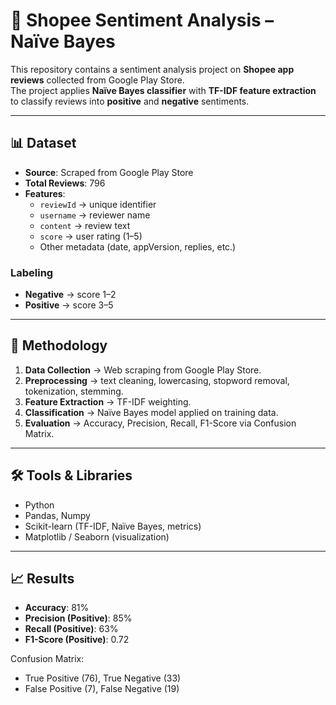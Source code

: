 # 🛒 Shopee Sentiment Analysis – Naïve Bayes  

This repository contains a sentiment analysis project on **Shopee app reviews** collected from Google Play Store.  
The project applies **Naïve Bayes classifier** with **TF-IDF feature extraction** to classify reviews into **positive** and **negative** sentiments.  

---

## 📊 Dataset  
- **Source**: Scraped from Google Play Store  
- **Total Reviews**: 796  
- **Features**:  
  - `reviewId` → unique identifier  
  - `username` → reviewer name  
  - `content` → review text  
  - `score` → user rating (1–5)  
  - Other metadata (date, appVersion, replies, etc.)  

### Labeling  
- **Negative** → score 1–2  
- **Positive** → score 3–5  

---

## 🔎 Methodology  
1. **Data Collection** → Web scraping from Google Play Store.  
2. **Preprocessing** → text cleaning, lowercasing, stopword removal, tokenization, stemming.  
3. **Feature Extraction** → TF-IDF weighting.  
4. **Classification** → Naïve Bayes model applied on training data.  
5. **Evaluation** → Accuracy, Precision, Recall, F1-Score via Confusion Matrix.  

---

## 🛠️ Tools & Libraries  
- Python  
- Pandas, Numpy  
- Scikit-learn (TF-IDF, Naïve Bayes, metrics)  
- Matplotlib / Seaborn (visualization)  

---

## 📈 Results  
- **Accuracy**: 81%  
- **Precision (Positive)**: 85%  
- **Recall (Positive)**: 63%  
- **F1-Score (Positive)**: 0.72  

Confusion Matrix:  
- True Positive (76), True Negative (33)  
- False Positive (7), False Negative (19) 
